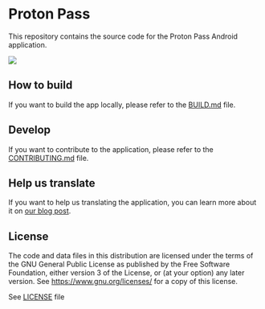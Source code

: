 # Proton Pass

This repository contains the source code for the Proton Pass Android application.

[![](https://play.google.com/intl/en_us/badges/images/generic/en-play-badge.png)](https://play.google.com/store/apps/details?id=proton.android.pass)

## How to build

If you want to build the app locally, please refer to the [BUILD.md](./docs/public/BUILD.md) file.

## Develop

If you want to contribute to the application, please refer to the [CONTRIBUTING.md](CONTRIBUTING.md) file.

## Help us translate

If you want to help us translating the application, you can learn more about it on [our blog post](https://proton.me/blog/translation-community).

## License

The code and data files in this distribution are licensed under the terms of the GNU General Public License as published by the Free Software Foundation, either version 3 of the License, or (at your option) any later version. See <https://www.gnu.org/licenses/> for a copy of this license.

See [LICENSE](LICENSE) file
